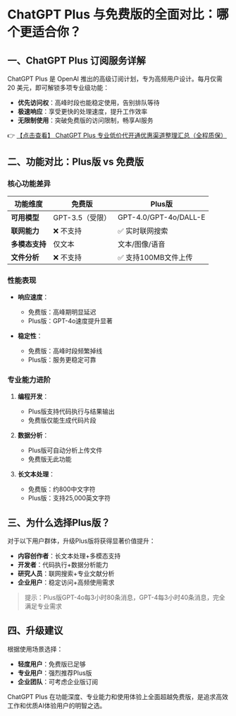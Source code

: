 # ChatGPT Plus 与免费版的全面对比：哪个更适合你？

## 一、ChatGPT Plus 订阅服务详解

ChatGPT Plus 是 OpenAI 推出的高级订阅计划，专为高频用户设计。每月仅需 20 美元，即可解锁多项专业级功能：

- **优先访问权**：高峰时段也能稳定使用，告别排队等待
- **极速响应**：享受更快的处理速度，提升工作效率
- **无限制使用**：突破免费版的访问限制，畅享AI服务

👉 [【点击查看】 ChatGPT Plus 专业低价代开通优惠渠道整理汇总（全程质保）](https://bit.ly/DaiKai)

## 二、功能对比：Plus版 vs 免费版

### 核心功能差异

| 功能维度       | 免费版               | Plus版                  |
|----------------|---------------------|-------------------------|
| **可用模型**    | GPT-3.5（受限）      | GPT-4.0/GPT-4o/DALL-E   |
| **联网能力**    | ❌ 不支持            | ✅ 实时联网搜索          |
| **多模态支持**  | 仅文本               | 文本/图像/语音          |
| **文件分析**    | ❌ 不支持            | ✅ 支持100MB文件上传     |

### 性能表现

- **响应速度**：
  - 免费版：高峰期明显延迟
  - Plus版：GPT-4o速度提升显著

- **稳定性**：
  - 免费版：高峰时段频繁掉线
  - Plus版：服务更稳定可靠

### 专业能力进阶

1. **编程开发**：
   - Plus版支持代码执行与结果输出
   - 免费版仅能生成代码片段

2. **数据分析**：
   - Plus版可自动分析上传文件
   - 免费版无此功能

3. **长文本处理**：
   - 免费版：约800中文字符
   - Plus版：支持25,000英文字符

## 三、为什么选择Plus版？

对于以下用户群体，升级Plus版将获得显著价值提升：

- **内容创作者**：长文本处理+多模态支持
- **开发者**：代码执行+数据分析能力
- **研究人员**：联网搜索+专业文献分析
- **企业用户**：稳定访问+高频使用需求

> 提示：Plus版GPT-4o每3小时80条消息，GPT-4每3小时40条消息，完全满足专业需求

## 四、升级建议

根据使用场景选择：
- **轻度用户**：免费版已足够
- **专业用户**：强烈推荐Plus版
- **企业团队**：可考虑企业版订阅

ChatGPT Plus 在功能深度、专业能力和使用体验上全面超越免费版，是追求高效工作和优质AI体验用户的明智之选。